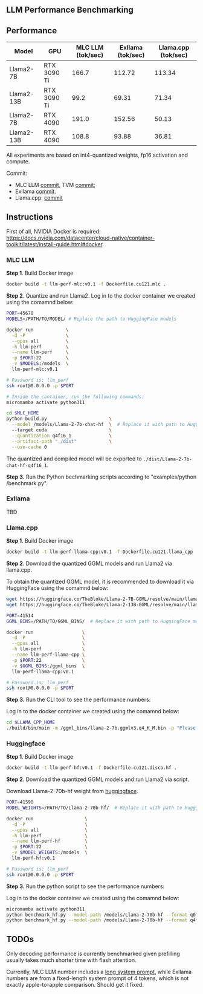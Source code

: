 LLM Performance Benchmarking
----------------------------

## Performance

| Model      | GPU         | MLC LLM (tok/sec) | Exllama (tok/sec) | Llama.cpp (tok/sec) |
|------------|-------------|-------------------|-------------------|---------------------|
| Llama2-7B  | RTX 3090 Ti | 166.7             | 112.72            | 113.34              |
| Llama2-13B | RTX 3090 Ti | 99.2              | 69.31             | 71.34               |
| Llama2-7B  | RTX 4090    | 191.0             | 152.56            | 50.13               |
| Llama2-13B | RTX 4090    | 108.8             | 93.88             | 36.81               |

All experiments are based on int4-quantized weights, fp16 activation and compute.

Commit:
- MLC LLM [commit](https://github.com/mlc-ai/mlc-llm/commit/502f6808b8073b87e561817a5a80b50810ab47be), TVM [commit](https://github.com/apache/tvm/commit/543838303b4289bb5669688efb9f88b15ddc2ebe);
- Exllama [commit](https://github.com/turboderp/exllama/commit/c16cf49c3f19e887da31d671a713619c8626484e).
- Llama.cpp: [commit](https://github.com/ggerganov/llama.cpp/commit/f3c3b4b1672d860800639c87d3b5d17564692469)


## Instructions

First of all, NVIDIA Docker is required: https://docs.nvidia.com/datacenter/cloud-native/container-toolkit/latest/install-guide.html#docker.

### MLC LLM

**Step 1**. Build Docker image

```bash
docker build -t llm-perf-mlc:v0.1 -f Dockerfile.cu121.mlc .
```

**Step 2**. Quantize and run Llama2. Log in to the docker container we created using the comamnd below:

```bash
PORT=45678
MODELS=/PATH/TO/MODEL/ # Replace the path to HuggingFace models

docker run            \
  -d -P               \
  --gpus all          \
  -h llm-perf         \
  --name llm-perf     \
  -p $PORT:22         \
  -v $MODELS:/models  \
  llm-perf-mlc:v0.1

# Password is: llm_perf
ssh root@0.0.0.0 -p $PORT

# Inside the container, run the following commands:
micromamba activate python311

cd $MLC_HOME
python build.py                       \
  --model /models/Llama-2-7b-chat-hf  \  # Replace it with path to HuggingFace models
  --target cuda                       \
  --quantization q4f16_1              \
  --artifact-path "./dist"            \
  --use-cache 0
```

The quantized and compiled model will be exported to `./dist/Llama-2-7b-chat-hf-q4f16_1`.

**Step 3.** Run the Python bechmarking scripts according to "examples/python
/benchmark.py".


### Exllama

TBD

### Llama.cpp

**Step 1**. Build Docker image

```bash
docker build -t llm-perf-llama-cpp:v0.1 -f Dockerfile.cu121.llama_cpp .
```

**Step 2**. Download the quantized GGML models and run Llama2 via llama.cpp.

To obtain the quantized GGML model, it is recommended to download it via HuggingFace using
the comamnd below:

```bash
wget https://huggingface.co/TheBloke/Llama-2-7B-GGML/resolve/main/llama-2-7b.ggmlv3.q4_K_M.bin
wget https://huggingface.co/TheBloke/Llama-2-13B-GGML/resolve/main/llama-2-13b.ggmlv3.q4_K_M.bin
```

```bash
PORT=41514
GGML_BINS=/PATH/TO/GGML_BINS/  # Replace it with path to HuggingFace models

docker run                  \
  -d -P                     \
  --gpus all                \
  -h llm-perf               \
  --name llm-perf-llama-cpp \
  -p $PORT:22               \
  -v $GGML_BINS:/ggml_bins  \
  llm-perf-llama-cpp:v0.1

# Password is: llm_perf
ssh root@0.0.0.0 -p $PORT
```

**Step 3.** Run the CLI tool to see the performance numbers:

Log in to the docker container we created using the comamnd below:

```bash
cd $LLAMA_CPP_HOME
./build/bin/main -m /ggml_bins/llama-2-7b.ggmlv3.q4_K_M.bin -p "Please generate a very long story about wizard and technology, at least two thousand words" -n 128 -ngl 999 --ignore-eos
```

### Huggingface

**Step 1**. Build Docker image

```bash
docker build -t llm-perf-hf:v0.1 -f Dockerfile.cu121.disco.hf .
```

**Step 2**. Download the quantized GGML models and run Llama2 via script.

Download Llama-2-70b-hf weight from [huggingface](https://huggingface.co/meta-llama/Llama-2-70b-hf).

```bash
PORT=41598
MODEL_WEIGHTS=/PATH/TO/Llama-2-70b-hf/  # Replace it with path to HuggingFace models

docker run                   \
  -d -P                      \
  --gpus all                 \
  -h llm-perf                \
  --name llm-perf-hf         \
  -p $PORT:22                \
  -v $MODEL_WEIGHTS:/models  \
  llm-perf-hf:v0.1

# Password is: llm_perf
ssh root@0.0.0.0 -p $PORT
```

**Step 3.** Run the python script to see the performance numbers:

Log in to the docker container we created using the comamnd below:

```bash
micromamba activate python311
python benchmark_hf.py --model-path /models/Llama-2-70b-hf --format q0f16
python benchmark_hf.py --model-path /models/Llama-2-70b-hf --format q4f16
```

## TODOs

Only decoding performance is currently benchmarked given prefilling usually takes much shorter time with flash attention.

Currently, MLC LLM number includes a [long system prompt](https://github.com/mlc-ai/mlc-llm/blob/c40be6a210e4d8844b8a65951bcfaa44b528b8f9/cpp/conv_templates.cc#L35),
while Exllama numbers are from a fixed-length system prompt of 4 tokens,
which is not exactly apple-to-apple comparison. Should get it fixed.
